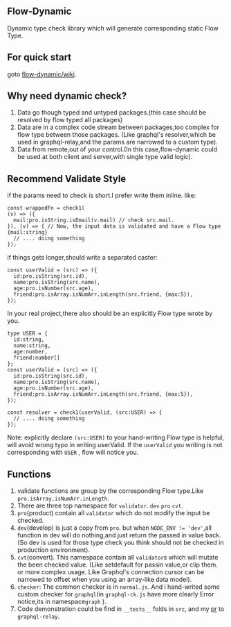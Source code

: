 ## Flow-Dynamic
Dynamic type check library which will generate corresponding static Flow Type.

## For quick start
goto [flow-dynamic/wiki](https://github.com/iamchenxin/flow-dynamic/wiki/Home).<br/>

## Why need dynamic check?
1. Data go though typed and untyped packages.(this case should be resolved by flow typed all packages)
2. Data are in a complex code stream between packages,too complex for flow type between those packages. (Like graphql's resolver,which be used in graphql-relay,and the params are narrowed to a custom type).
3. Data from remote,out of your control.(In this case,flow-dynamic could be used at both client and server,with single type valid logic).

## Recommend Validate Style
if the params need to check is short.I prefer write them inline.
like:
```
const wrappedFn = check1(
(v) => ({
  mail:pro.isString.isEmail(v.mail) // check src.mail.
}), (v) => { // Now, the input data is validated and have a Flow type {mail:string}
  // .... doing something
});
```
if things gets longer,should write a separated caster:
```
const userValid = (src) => ({
  id:pro.isString(src.id),
  name:pro.isString(src.name),
  age:pro.isNumber(src.age),
  friend:pro.isArray.isNumArr.inLength(src.friend, {max:5}),
});
```
In your real project,there also should be an explicitly Flow type wrote by you.
```
type USER = {
  id:string,
  name:string,
  age:number,
  friend:number[]
};
const userValid = (src) => ({
  id:pro.isString(src.id),
  name:pro.isString(src.name),
  age:pro.isNumber(src.age),
  friend:pro.isArray.isNumArr.inLength(src.friend, {max:5}),
});

const resolver = check1(userValid, (src:USER) => {
  // .... doing something
});
```
Note: explicitly declare `(src:USER)` to your hand-writing Flow type is helpful, will avoid wrong typo in writing userValid. If the `userValid` you writing is not corresponding with `USER` , flow will notice you.

## Functions
1. validate functions are group by the corresponding Flow type.Like `pro.isArray.isNumArr.inLength`.
2. There are three top namespace for `validator`. `dev` `pro` `cvt`.
  1.  `pro`(product) contain all `validator` which do not modify the input be checked.
  2.  `dev`(develop) is just a copy from `pro`. but when `NODE_ENV != 'dev'`,all function in dev will do nothing,and just return the passed in value back. (So dev is used for those type check you think should not be checked in production environment).
  3. `cvt`(convert). This namespace contain all `validator`s which will mutate the been checked value. (Like setdefault for passin value,or clip them. or more complex usage. Like Graphql's connection cursor can be narrowed to offset when you using an array-like data model).
3. `checker`: The common checker is in `normal.js`. And i hand-writed some custom checker for `graphql`(in `graphql-ck.js` have more clearly Error notice,its in namespace`graph` ).
4. Code demonstration could be find in `__tests__` folds in `src`, and my [pr](https://github.com/graphql/graphql-relay-js/pull/89) to `graphql-relay`.
